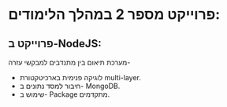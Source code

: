# פרוייקט מספר 2 במהלך הלימודים:
פרוייקט ב-NodeJS: 
-
מערכת תיאום בין מתנדבים למבקשי עזרה-
- לוגיקה פנימית בארכיטקטורת multi-layer.
- חיבור למסד נתונים ב- MongoDB.
- שימוש ב- Package מתקדמים.





